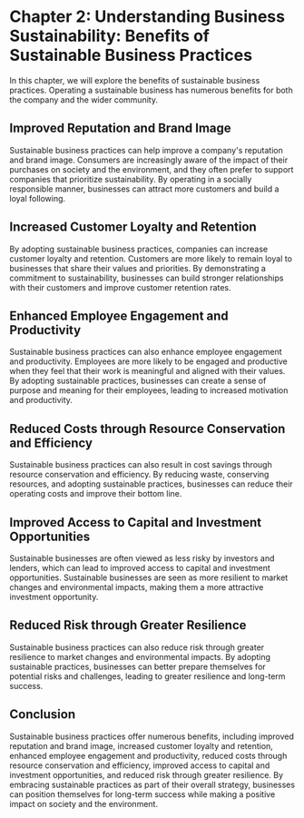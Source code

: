 Chapter 2: Understanding Business Sustainability: Benefits of Sustainable Business Practices
============================================================================================

In this chapter, we will explore the benefits of sustainable business practices. Operating a sustainable business has numerous benefits for both the company and the wider community.

Improved Reputation and Brand Image
-----------------------------------

Sustainable business practices can help improve a company's reputation and brand image. Consumers are increasingly aware of the impact of their purchases on society and the environment, and they often prefer to support companies that prioritize sustainability. By operating in a socially responsible manner, businesses can attract more customers and build a loyal following.

Increased Customer Loyalty and Retention
----------------------------------------

By adopting sustainable business practices, companies can increase customer loyalty and retention. Customers are more likely to remain loyal to businesses that share their values and priorities. By demonstrating a commitment to sustainability, businesses can build stronger relationships with their customers and improve customer retention rates.

Enhanced Employee Engagement and Productivity
---------------------------------------------

Sustainable business practices can also enhance employee engagement and productivity. Employees are more likely to be engaged and productive when they feel that their work is meaningful and aligned with their values. By adopting sustainable practices, businesses can create a sense of purpose and meaning for their employees, leading to increased motivation and productivity.

Reduced Costs through Resource Conservation and Efficiency
----------------------------------------------------------

Sustainable business practices can also result in cost savings through resource conservation and efficiency. By reducing waste, conserving resources, and adopting sustainable practices, businesses can reduce their operating costs and improve their bottom line.

Improved Access to Capital and Investment Opportunities
-------------------------------------------------------

Sustainable businesses are often viewed as less risky by investors and lenders, which can lead to improved access to capital and investment opportunities. Sustainable businesses are seen as more resilient to market changes and environmental impacts, making them a more attractive investment opportunity.

Reduced Risk through Greater Resilience
---------------------------------------

Sustainable business practices can also reduce risk through greater resilience to market changes and environmental impacts. By adopting sustainable practices, businesses can better prepare themselves for potential risks and challenges, leading to greater resilience and long-term success.

Conclusion
----------

Sustainable business practices offer numerous benefits, including improved reputation and brand image, increased customer loyalty and retention, enhanced employee engagement and productivity, reduced costs through resource conservation and efficiency, improved access to capital and investment opportunities, and reduced risk through greater resilience. By embracing sustainable practices as part of their overall strategy, businesses can position themselves for long-term success while making a positive impact on society and the environment.
